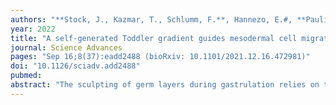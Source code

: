 ```yaml
---
authors: "**Stock, J., Kazmar, T., Schlumm, F.**, Hannezo, E.#, **Pauli, A.#**"
year: 2022
title: "A self-generated Toddler gradient guides mesodermal cell migration"
journal: Science Advances
pages: "Sep 16;8(37):eadd2488 (bioRxiv: 10.1101/2021.12.16.472981)"
doi: "10.1126/sciadv.add2488"
pubmed: 
abstract: "The sculpting of germ layers during gastrulation relies on the coordinated migration of progenitor cells, yet the cues controlling these long-range directed movements remain largely unknown. While directional migration often relies on a chemokine gradient generated from a localized source, we find that zebrafish ventrolateral mesoderm is guided by a self-generated gradient of the initially uniformly expressed and secreted protein Toddler/ELABELA/Apela. We show that the Apelin receptor, which is specifically expressed in mesodermal cells, has a dual role during gastrulation, acting as a scavenger receptor to generate a Toddler gradient, and as a chemokine receptor to sense this guidance cue. Thus, we uncover a single receptor-based self-generated gradient as the enigmatic guidance cue that can robustly steer the directional migration of mesoderm through the complex and continuously changing environment of the gastrulating embryo."
---
```

